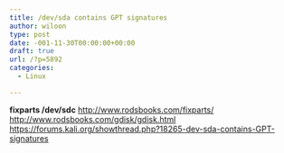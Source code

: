 ```yaml
---
title: /dev/sda contains GPT signatures
author: wiloon
type: post
date: -001-11-30T00:00:00+00:00
draft: true
url: /?p=5892
categories:
  - Linux

---
```

<b>fixparts /dev/sdc</b>
<a href="http://www.rodsbooks.com/fixparts/">http://www.rodsbooks.com/fixparts/</a>
<a href="http://www.rodsbooks.com/gdisk/gdisk.html">http://www.rodsbooks.com/gdisk/gdisk.html</a>
<a href="https://forums.kali.org/showthread.php?18265-dev-sda-contains-GPT-signatures">https://forums.kali.org/showthread.php?18265-dev-sda-contains-GPT-signatures</a>